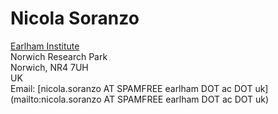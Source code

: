 # Nicola Soranzo

[Earlham Institute](http://earlham.ac.uk/)<br />
Norwich Research Park<br />
Norwich, NR4 7UH<br />
UK<br />
Email: [nicola.soranzo AT SPAMFREE earlham DOT ac DOT uk](mailto:nicola.soranzo AT SPAMFREE earlham DOT ac DOT uk)
